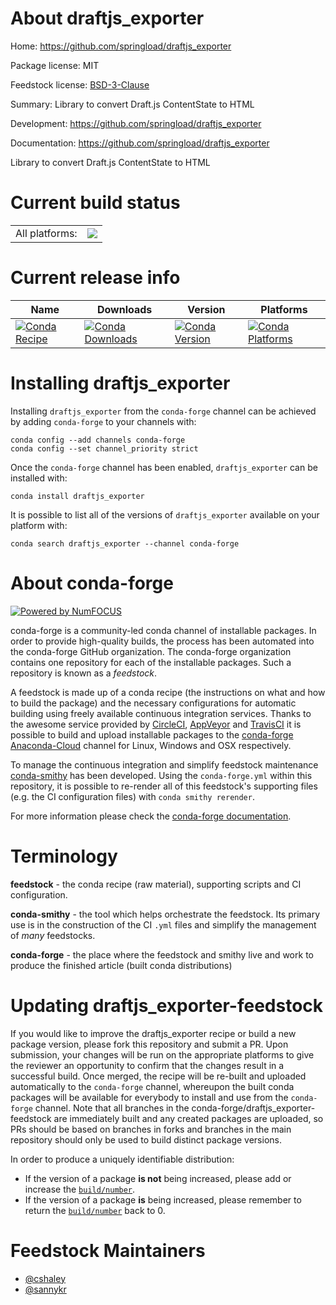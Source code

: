 About draftjs_exporter
======================

Home: https://github.com/springload/draftjs_exporter

Package license: MIT

Feedstock license: [BSD-3-Clause](https://github.com/conda-forge/draftjs_exporter-feedstock/blob/master/LICENSE.txt)

Summary: Library to convert Draft.js ContentState to HTML

Development: https://github.com/springload/draftjs_exporter

Documentation: https://github.com/springload/draftjs_exporter

Library to convert Draft.js ContentState to HTML

Current build status
====================


<table><tr><td>All platforms:</td>
    <td>
      <a href="https://dev.azure.com/conda-forge/feedstock-builds/_build/latest?definitionId=5008&branchName=master">
        <img src="https://dev.azure.com/conda-forge/feedstock-builds/_apis/build/status/draftjs_exporter-feedstock?branchName=master">
      </a>
    </td>
  </tr>
</table>

Current release info
====================

| Name | Downloads | Version | Platforms |
| --- | --- | --- | --- |
| [![Conda Recipe](https://img.shields.io/badge/recipe-draftjs_exporter-green.svg)](https://anaconda.org/conda-forge/draftjs_exporter) | [![Conda Downloads](https://img.shields.io/conda/dn/conda-forge/draftjs_exporter.svg)](https://anaconda.org/conda-forge/draftjs_exporter) | [![Conda Version](https://img.shields.io/conda/vn/conda-forge/draftjs_exporter.svg)](https://anaconda.org/conda-forge/draftjs_exporter) | [![Conda Platforms](https://img.shields.io/conda/pn/conda-forge/draftjs_exporter.svg)](https://anaconda.org/conda-forge/draftjs_exporter) |

Installing draftjs_exporter
===========================

Installing `draftjs_exporter` from the `conda-forge` channel can be achieved by adding `conda-forge` to your channels with:

```
conda config --add channels conda-forge
conda config --set channel_priority strict
```

Once the `conda-forge` channel has been enabled, `draftjs_exporter` can be installed with:

```
conda install draftjs_exporter
```

It is possible to list all of the versions of `draftjs_exporter` available on your platform with:

```
conda search draftjs_exporter --channel conda-forge
```


About conda-forge
=================

[![Powered by
NumFOCUS](https://img.shields.io/badge/powered%20by-NumFOCUS-orange.svg?style=flat&colorA=E1523D&colorB=007D8A)](https://numfocus.org)

conda-forge is a community-led conda channel of installable packages.
In order to provide high-quality builds, the process has been automated into the
conda-forge GitHub organization. The conda-forge organization contains one repository
for each of the installable packages. Such a repository is known as a *feedstock*.

A feedstock is made up of a conda recipe (the instructions on what and how to build
the package) and the necessary configurations for automatic building using freely
available continuous integration services. Thanks to the awesome service provided by
[CircleCI](https://circleci.com/), [AppVeyor](https://www.appveyor.com/)
and [TravisCI](https://travis-ci.com/) it is possible to build and upload installable
packages to the [conda-forge](https://anaconda.org/conda-forge)
[Anaconda-Cloud](https://anaconda.org/) channel for Linux, Windows and OSX respectively.

To manage the continuous integration and simplify feedstock maintenance
[conda-smithy](https://github.com/conda-forge/conda-smithy) has been developed.
Using the ``conda-forge.yml`` within this repository, it is possible to re-render all of
this feedstock's supporting files (e.g. the CI configuration files) with ``conda smithy rerender``.

For more information please check the [conda-forge documentation](https://conda-forge.org/docs/).

Terminology
===========

**feedstock** - the conda recipe (raw material), supporting scripts and CI configuration.

**conda-smithy** - the tool which helps orchestrate the feedstock.
                   Its primary use is in the construction of the CI ``.yml`` files
                   and simplify the management of *many* feedstocks.

**conda-forge** - the place where the feedstock and smithy live and work to
                  produce the finished article (built conda distributions)


Updating draftjs_exporter-feedstock
===================================

If you would like to improve the draftjs_exporter recipe or build a new
package version, please fork this repository and submit a PR. Upon submission,
your changes will be run on the appropriate platforms to give the reviewer an
opportunity to confirm that the changes result in a successful build. Once
merged, the recipe will be re-built and uploaded automatically to the
`conda-forge` channel, whereupon the built conda packages will be available for
everybody to install and use from the `conda-forge` channel.
Note that all branches in the conda-forge/draftjs_exporter-feedstock are
immediately built and any created packages are uploaded, so PRs should be based
on branches in forks and branches in the main repository should only be used to
build distinct package versions.

In order to produce a uniquely identifiable distribution:
 * If the version of a package **is not** being increased, please add or increase
   the [``build/number``](https://docs.conda.io/projects/conda-build/en/latest/resources/define-metadata.html#build-number-and-string).
 * If the version of a package **is** being increased, please remember to return
   the [``build/number``](https://docs.conda.io/projects/conda-build/en/latest/resources/define-metadata.html#build-number-and-string)
   back to 0.

Feedstock Maintainers
=====================

* [@cshaley](https://github.com/cshaley/)
* [@sannykr](https://github.com/sannykr/)

